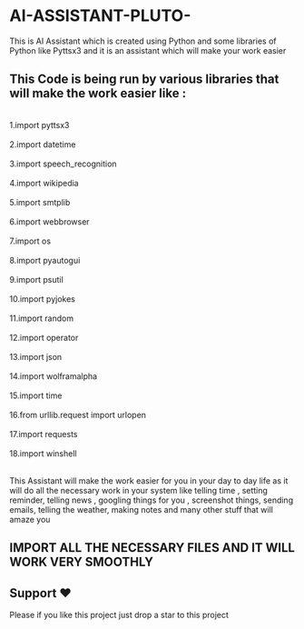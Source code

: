 # AI-ASSISTANT-PLUTO-
This is AI Assistant  which is created using Python and some libraries of Python like Pyttsx3 and it is an assistant which will make your work easier  



## This Code is being run by various libraries that will make the work easier like :
<br> 1.import pyttsx3 </br> 
<br> 2.import datetime </br> 
<br> 3.import speech_recognition </br>
<br> 4.import wikipedia </br> 
<br> 5.import smtplib</br> 
<br> 6.import webbrowser </br>
<br> 7.import os </br>
<br> 8.import pyautogui </br> 
<br> 9.import psutil </br>
<br> 10.import pyjokes </br>
<br> 11.import random </br>
<br> 12.import operator </br>
<br> 13.import json </br>
<br> 14.import wolframalpha </br>
<br> 15.import time </br>
<br> 16.from urllib.request import urlopen </br>
<br> 17.import requests </br>
<br> 18.import winshell </br>


<br>This Assistant will make the work easier for you in your day to day life as it will do all the necessary work in your system like telling time ,  setting reminder,  telling news , googling things for you , screenshot things, sending emails, telling the weather,  making notes and many other stuff that will amaze you </br>


## IMPORT ALL THE NECESSARY FILES AND IT WILL WORK VERY SMOOTHLY 



## Support ❤
Please  if you like this project just drop a star to this project  
